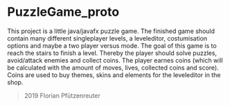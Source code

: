 # PuzzleGame_proto
This project is a little java/javafx puzzle game.
The finished game should contain many different singleplayer levels, a leveleditor, costumisation options and maybe a two player versus mode.
The goal of this game is to reach the stairs to finish a level. Thereby the player should solve puzzles, avoid/attack enemies and collect coins.
The player earnes coins (which will be calculated with the amount of moves, lives, collected coins and score).
Coins are used to buy themes, skins and elements for the leveleditor in the shop.
> 2019 Florian Pfützenreuter
